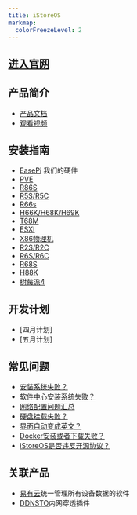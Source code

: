```yaml
---
title: iStoreOS
markmap:
  colorFreezeLevel: 2
---
```


## [进入官网](https://site.istoreos.com/)


## 产品简介

- [产品文档](https://doc.linkease.com/zh/guide/istoreos/)
- [观看视频](https://www.bilibili.com/video/BV1bN4y127Vy/?share_source=copy_web&vd_source=6e54fcda5c508639dca56c42894ac2ab)

## 安装指南

- [EasePi](https://doc.linkease.com/zh/guide/istoreos/install_ars2.html) 我们的硬件
- [PVE](https://doc.linkease.com/zh/guide/istoreos/install_pve.html)
- [R86S](https://doc.linkease.com/zh/guide/istoreos/install_x86.html)
- [R5S/R5C](https://doc.linkease.com/zh/guide/istoreos/install_r5s.html)
- [R66s](https://doc.linkease.com/zh/guide/istoreos/install_r66s.html)
- [H66K/H68K/H69K](https://doc.linkease.com/zh/guide/istoreos/install_h68k.html)
- [T68M](https://doc.linkease.com/zh/guide/istoreos/install_t68m.html)
- [ESXI](https://doc.linkease.com/zh/guide/istoreos/install_esxi_8.html)
- [X86物理机](https://doc.linkease.com/zh/guide/istoreos/install_x86.html)
- [R2S/R2C](https://doc.linkease.com/zh/guide/istoreos/install_r2s.html)
- [R6S/R6C](https://doc.linkease.com/zh/guide/istoreos/install_r6s.html)
- [R68S](https://doc.linkease.com/zh/guide/istoreos/install_r68s.html)
- [H88K](https://doc.linkease.com/zh/guide/istoreos/install_h88k.html)
- [树莓派4](https://doc.linkease.com/zh/guide/istoreos/install_rpi4.html)

## 开发计划

- [四月计划]
- [五月计划]

## 常见问题

- [安装系统失败？](https://doc.linkease.com/zh/guide/istoreos/question.html#%E5%AE%89%E8%A3%85%E7%B3%BB%E7%BB%9F)
- [软件中心安装系统失败？](https://doc.linkease.com/zh/guide/istoreos/question.html#%E5%AE%89%E8%A3%85%E8%BD%AF%E4%BB%B6)
- [网络配置问题汇总](https://doc.linkease.com/zh/guide/istoreos/question.html#%E6%9B%B4%E5%A4%9A%E7%BD%91%E7%BB%9C)
- [硬盘挂载失败？](https://doc.linkease.com/zh/guide/istoreos/question.html#%E7%A1%AC%E7%9B%98%E6%8C%82%E8%BD%BD)
- [界面自动变成英文？](https://doc.linkease.com/zh/guide/istoreos/question.html#%E7%95%8C%E9%9D%A2%E5%8F%98%E8%8B%B1%E6%96%87)
- [Docker安装或者下载失败？](https://doc.linkease.com/zh/guide/istoreos/question.html#docker-%E7%9B%B8%E5%85%B3)
- [iStoreOS是否违反开源协议？](https://doc.linkease.com/zh/guide/istoreos/question.html#%E5%85%B6%E5%AE%83)

## 关联产品

- [易有云](https://www.linkease.com/)统一管理所有设备数据的软件
- [DDNSTO](https://web.ddnsto.com/)内网穿透插件
